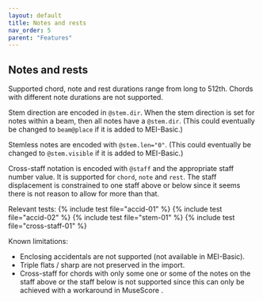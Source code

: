 ```yaml
---
layout: default
title: Notes and rests
nav_order: 5
parent: "Features"
---
```


## Notes and rests

Supported chord, note and rest durations range from long to 512th. Chords with different note durations are not supported.

Stem direction are encoded in `@stem.dir`. When the stem direction is set for notes within a beam, then all notes have a `@stem.dir`. (This could eventually be changed to `beam@place` if it is added to MEI-Basic.)

Stemless notes are encoded with `@stem.len="0"`. (This could eventually be changed to `@stem.visible` if it is added to MEI-Basic.)

Cross-staff notation is encoded with `@staff` and the appropriate staff number value. It is supported for `chord`, `note` and `rest`. The staff displacement is constrained to one staff above or below since it seems there is not reason to allow for more than that.

Relevant tests:
{% include test file="accid-01" %}
{% include test file="accid-02" %}
{% include test file="stem-01" %}
{% include test file="cross-staff-01" %}

Known limitations:
* Enclosing accidentals are not supported (not available in MEI-Basic).
* Triple flats / sharp are not preserved in the import.
* Cross-staff for chords with only some one or some of the notes on the staff above or the staff below is not supported since this can only be achieved with a workaround in MuseScore .
